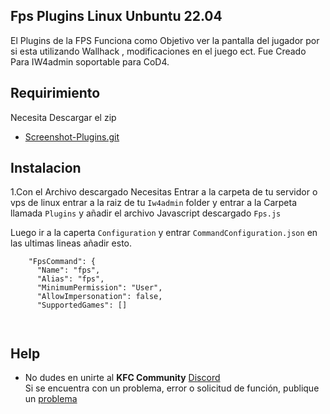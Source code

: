 ## Fps Plugins Linux Unbuntu 22.04

El Plugins de la FPS Funciona como Objetivo ver la pantalla del jugador por si esta utilizando Wallhack , modificaciones en el juego ect.
Fue Creado Para IW4admin soportable para CoD4.

## Requirimiento
Necesita Descargar el zip 
- [Screenshot-Plugins.git](https://github.com/szircj/Fullbright-Plugins/archive/refs/heads/master.zip) 

## Instalacion 
1.Con el Archivo descargado Necesitas Entrar a la carpeta de tu servidor o vps de linux entrar a la raiz de tu  `Iw4admin` folder y entrar a la Carpeta llamada
`Plugins` y añadir el archivo Javascript descargado `Fps.js`

Luego ir a la caperta `Configuration` y entrar `CommandConfiguration.json` 
en las ultimas lineas añadir esto.     
     
```
    "FpsCommand": {
      "Name": "fps",
      "Alias": "fps",
      "MinimumPermission": "User",
      "AllowImpersonation": false,
      "SupportedGames": []

    
```

## Help
* No dudes en unirte al **KFC Community** [Discord](https://discord.gg/DeZkVyrrrr)  
Si se encuentra con un problema, error o solicitud de función, publique un [problema](https://github.com/szircj/Screenshot-Plugins/issues)
